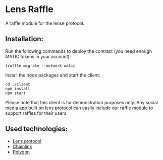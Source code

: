 # Lens Raffle
A raffle module for the lense protocol.

## Installation:
Run the following commands to deploy the contract (you need enough MATIC tokens in your account):
```commandline
truffle migrate --network matic
```

Install the node packages and start the client:
```commandline
cd ./client
npm install
npm start
```

Please note that this client is for demonstration purposes only. Any social media app built on lens protocol can easily include our raffle module to support raffles for their users.

## Used technologies:

- [Lens protocol](https://lens.dev/)
- [Chainlink](https://chain.link/)
- [Polygon](https://polygon.technology/)